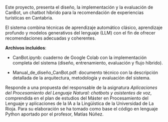 Este proyecto, presenta el diseño, la implementación y la evaluación de CanBot, un chatbot híbrido para la recomendación de experiencias turísticas en Cantabria.

El sistema combina técnicas de aprendizaje automático clásico, aprendizaje profundo y modelos generativos del lenguaje (LLM) con el fin de ofrecer recomendaciones adecuadas y coherentes.

**Archivos incluidos**:

- CanBot.ipynb: cuaderno de Google Colab con la implementación completa del sistema (diseño, entrenamiento, evaluación y flujo híbrido).

- Manual_de_diseño_CanBot.pdf: documento técnico con la descripción detallada de la arquitectura, metodología y evaluación del sistema.

Responde a una propuesta del responsable de la asignatura *Aplicaciones del Procesamiento del Lenguaje Natural: chatbots y asistentes de voz*, comprendida en el plan de estudios del Máster en Procesamiento del Lenguaje y aplicaciones de la IA a la Lingüística de la Universidad de La Rioja. 
Para su elaboración se ha tomado como base el código en lenguaje Python aportado por el profesor, Matías Núñez.
